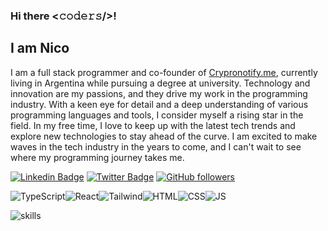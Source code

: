 ### Hi there <𝚌𝚘𝚍𝚎𝚛𝚜/>!

## I am Nico

I am a full stack programmer and co-founder of <a href="https://www.crypronotify.me">Crypronotify.me</a>, currently living in Argentina while pursuing a degree at university. Technology and innovation are my passions, and they drive my work in the programming industry. With a keen eye for detail and a deep understanding of various programming languages and tools, I consider myself a rising star in the field. In my free time, I love to keep up with the latest tech trends and explore new technologies to stay ahead of the curve. I am excited to make waves in the tech industry in the years to come, and I can't wait to see where my programming journey takes me.

<div align="centre">

[![Linkedin Badge](https://img.shields.io/badge/-Nicolas%20Tomasin-blue?style=social&logo=Linkedin&logoColor=blue&link=https://www.linkedin.com/in/nicolas-tomasin-838201153/)](https://www.linkedin.com/in/nicolas-tomasin-838201153/) [![Twitter Badge](http://img.shields.io/badge/-@%20Nicolas%20Tomasin-1ca0f1?style=social&logo=twitter&logoColor=blue&link=https://twitter.com/NicolasTomasin)](https://twitter.com/NicolasTomasin) [![GitHub followers](https://img.shields.io/github/followers/NicoTomasin?label=Follow&style=social)](https://github.com/NicoTomasin?tab=follow)

![TypeScript](https://img.shields.io/badge/TypeScript-007ACC?style=for-the-badge&logo=typescript&logoColor=white)![React](https://img.shields.io/badge/React-20232A?style=for-the-badge&logo=react&logoColor=61DAFB)![Tailwind](https://img.shields.io/badge/Tailwind_CSS-38B2AC?style=for-the-badge&logo=tailwind-css&logoColor=white)![HTML](https://img.shields.io/badge/HTML5-E34F26?style=for-the-badge&logo=html5&logoColor=white)![CSS](https://img.shields.io/badge/CSS3-1572B6?style=for-the-badge&logo=css3&logoColor=white)![JS](https://img.shields.io/badge/JavaScript-323330?style=for-the-badge&logo=javascript&logoColor=F7DF1E)
</div>

![skills](https://nicotomasin.com.ar/code.png)
